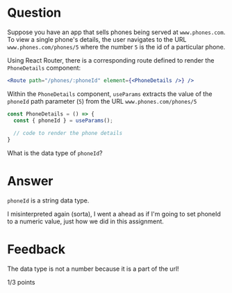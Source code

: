 # Question

Suppose you have an app that sells phones being served at `www.phones.com`. To view a single phone's details, the user navigates to the URL `www.phones.com/phones/5` where the number `5` is the id of a particular phone.

Using React Router, there is a corresponding route defined to render the `PhoneDetails` component:

```jsx
<Route path="/phones/:phoneId" element={<PhoneDetails />} />
```

Within the `PhoneDetails` component, `useParams` extracts the value of the `phoneId` path parameter (`5`) from the URL `www.phones.com/phones/5`

```jsx
const PhoneDetails = () => {
  const { phoneId } = useParams();
  
  // code to render the phone details
}
```

What is the data type of `phoneId`?

# Answer

<!-- A number (or id) to get the specific phone in this case. -->

`phoneId` is a string data type.

I misinterpreted again (sorta), I went a ahead as if I'm going to set phoneId to a numeric value, just how we did in this assignment. 



# Feedback

The data type is not a number because it is a part of the url!

1/3 points
